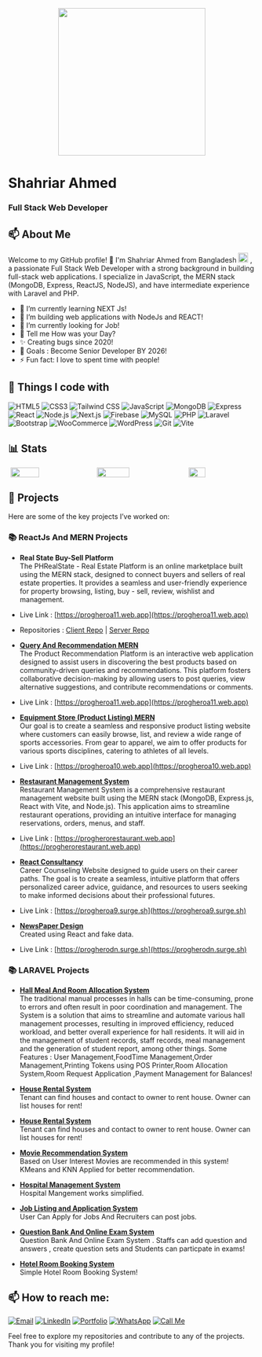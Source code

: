 <div align="center">
  <img height="300" src="https://shahriarahbiddut.web.app/cover2.png"  />
</div>

# Shahriar Ahmed

### Full Stack Web Developer

## 📫 About Me

Welcome to my GitHub profile! 👋 I'm Shahriar Ahmed from Bangladesh <img src="https://upload.wikimedia.org/wikipedia/commons/thumb/f/f9/Flag_of_Bangladesh.svg/1200px-Flag_of_Bangladesh.svg.png" width="20"/> , a passionate Full Stack Web Developer with a strong background in building full-stack web applications. I specialize in JavaScript, the MERN stack (MongoDB, Express, ReactJS, NodeJS), and have intermediate experience with Laravel and PHP.

- 🔭 I’m currently learning NEXT Js!
- 🌱 I’m building web applications with NodeJs and REACT!
- 🤔 I’m currently looking for Job!
- 💬 Tell me How was your Day?
- ✨ Creating bugs since 2020!
- 🎯 Goals : Become Senior Developer BY 2026!
- ⚡ Fun fact: I love to spent time with people!

## 🔧 Things I code with

<div align="left">
<img alt="HTML5" src="https://img.shields.io/badge/-HTML5-E34F26?style=flat-square&logo=html5&logoColor=white" />
<img alt="CSS3" src="https://img.shields.io/badge/-CSS3-1572B6?style=flat-square&logo=css3&logoColor=white" />
<img alt="Tailwind CSS" src="https://img.shields.io/badge/-Tailwind_CSS-06B6D4?style=flat-square&logo=tailwindcss&logoColor=white" />
<img alt="JavaScript" src="https://img.shields.io/badge/-JavaScript-F7DF1E?style=flat-square&logo=javascript&logoColor=black" />
<img alt="MongoDB" src="https://img.shields.io/badge/-MongoDB-13aa52?style=flat-square&logo=mongodb&logoColor=white" />
<img alt="Express" src="https://img.shields.io/badge/-Express-000000?style=flat-square&logo=express&logoColor=white" />
<img alt="React" src="https://img.shields.io/badge/-React-61DAFB?style=flat-square&logo=react&logoColor=black" />
<img alt="Node.js" src="https://img.shields.io/badge/-Node.js-43853d?style=flat-square&logo=node.js&logoColor=white" />
<img alt="Next.js" src="https://img.shields.io/badge/-Next.js-2d2d2d?style=flat-square&logo=next.js&logoColor=white" />
<img alt="Firebase" src="https://img.shields.io/badge/-Firebase-FFCB2B?style=flat-square&logo=firebase&logoColor=white" />
<img alt="MySQL" src="https://img.shields.io/badge/-MySQL-4479A1?style=flat-square&logo=mysql&logoColor=white" />
<img alt="PHP" src="https://img.shields.io/badge/-PHP-777BB4?style=flat-square&logo=php&logoColor=white" />
<img alt="Laravel" src="https://img.shields.io/badge/-Laravel-EA5028?style=flat-square&logo=laravel&logoColor=white" />
<img alt="Bootstrap" src="https://img.shields.io/badge/-Bootstrap-563D7C?style=flat-square&logo=bootstrap&logoColor=white" />
<img alt="WooCommerce" src="https://img.shields.io/badge/-WooCommerce-96588A?style=flat-square&logo=woocommerce&logoColor=white" />
<img alt="WordPress" src="https://img.shields.io/badge/-WordPress-21759B?style=flat-square&logo=wordpress&logoColor=white" />
<img alt="Git" src="https://img.shields.io/badge/-Git-F05032?style=flat-square&logo=git&logoColor=white" />
<img alt="Vite" src="https://img.shields.io/badge/-Vite-646CFF?style=flat-square&logo=vite&logoColor=white" />

</div>

<!-- - **Languages:** JavaScript, PHP,Python,
- **Frontend:** ReactJS, Tailwind CSS, Bootstrap, daisyUI, HTML5, CSS3
- **Backend:** NodeJS, Express, Laravel
- **Database:** MongoDB, MySQL
- **Version Control:** Git, GitHub
- **Tools & Platforms:** Vite -->

## 📊 Stats

<!-- <div style="display: flex; justify-content: center; gap: 2%; flex-wrap: wrap; max-width: 100%;">
  <img src="https://github-readme-stats.vercel.app/api?username=shahriarabiddut&theme=gruvbox&show_icons=true&hide_border=false&count_private=true" style="width: 36%; min-width: 250px;"/>
  <img src="https://github-readme-stats.vercel.app/api/top-langs/?username=shahriarabiddut&theme=gruvbox&show_icons=true&hide_border=false&layout=compact" style="width: 28%; min-width: 200px;"/>
  <img src="https://github-readme-streak-stats.herokuapp.com?user=shahriarabiddut&theme=vue-dark" style="width: 28%; min-width: 200px;"/>

</div> -->
<div style="display: flex; justify-content: center; gap: 1%;flex-wrap: wrap; ">
  <img src="https://github-readme-stats.vercel.app/api?username=shahriarabiddut&theme=vue-dark&show_icons=true&hide_border=true&count_private=true" style="width: 34%;" />
  <img src="https://github-readme-streak-stats.herokuapp.com/?user=shahriarabiddut&theme=vue-dark&hide_border=true" style="width: 36%;" />
  <img src="https://github-readme-stats.vercel.app/api/top-langs/?username=shahriarabiddut&theme=vue-dark&show_icons=true&hide_border=true&layout=compact" style="width: 26%;" />
</div>

## 🚀 Projects

Here are some of the key projects I’ve worked on:

### 📚 ReactJs And MERN Projects

- **Real State Buy-Sell Platform**  
  The PHRealState - Real Estate Platform is an online marketplace built using the MERN stack, designed to connect buyers and sellers of real estate properties. It provides a seamless and user-friendly experience for property browsing, listing, buy - sell, review, wishlist and management.
- Live Link : [https://progheroa11.web.app](https://progheroa11.web.app)
- Repositories : [Client Repo](https://github.com/shahriarabiddut/Real-State-Buy-Sell-Platform-Client) | [Server Repo](https://github.com/shahriarabiddut/Real-State-Buy-Sell-Platform-Server)
- **[Query And Recommendation MERN](https://github.com/shahriarabiddut/Query-And-Recommendation-MERN)**  
  The Product Recommendation Platform is an interactive web application designed to assist users in discovering the best products based on community-driven queries and recommendations. This platform fosters collaborative decision-making by allowing users to post queries, view alternative suggestions, and contribute recommendations or comments.
- Live Link : [https://progheroa11.web.app](https://progheroa11.web.app)

- **[Equipment Store (Product Listing) MERN](https://github.com/shahriarabiddut/demoShop-React-and-NodeJs)**  
  Our goal is to create a seamless and responsive product listing website where customers can easily browse, list, and review a wide range of sports accessories. From gear to apparel, we aim to offer products for various sports disciplines, catering to athletes of all levels.
- Live Link : [https://progheroa10.web.app](https://progheroa10.web.app)
- **[Restaurant Management System](https://github.com/shahriarabiddut/Restaurant-Management-System-MERN)**  
  Restaurant Management System is a comprehensive restaurant management website built using the MERN stack (MongoDB, Express.js, React with Vite, and Node.js). This application aims to streamline restaurant operations, providing an intuitive interface for managing reservations, orders, menus, and staff.
- Live Link : [https://progherorestaurant.web.app](https://progherorestaurant.web.app)

- **[React Consultancy](https://github.com/shahriarabiddut/React-Consultancy)**  
  Career Counseling Website designed to guide users on their career paths. The goal is to create a seamless, intuitive platform that offers personalized career advice, guidance, and resources to users seeking to make informed decisions about their professional futures.
- Live Link : [https://progheroa9.surge.sh](https://progheroa9.surge.sh)

- **[NewsPaper Design](https://github.com/shahriarabiddut/React-Dragon-News)**  
  Created using React and fake data.
- Live Link : [https://progherodn.surge.sh](https://progherodn.surge.sh)
  <!-- Card Style APi -->
  <!-- <a href="https://github.com/shahriarabiddut/Real-State-Buy-Sell-Platform-Client" target="_blank">
        <img src="https://github-readme-stats.vercel.app/api/pin/?username=shahriarabiddut&repo=Real-State-Buy-Sell-Platform-Client" alt="Real State Buy-Sell Platform Client Repo Card" />
      </a> -->

### 📚 LARAVEL Projects

- **[Hall Meal And Room Allocation System](https://github.com/shahriarabiddut/JUST-Hall-Management-System)**  
  The traditional manual processes in halls can be time-consuming, prone to errors and often result in poor coordination and management. The System is a solution that aims to streamline and automate various hall management processes, resulting in improved efficiency, reduced workload, and better overall experience for hall residents. It will aid in the management of student records, staff records, meal management and the generation of student report, among other things. Some Features : User Management,FoodTime Management,Order Management,Printing Tokens using POS Printer,Room Allocation System,Room Request Application ,Payment Management for Balances!
- **[House Rental System](https://github.com/shahriarabiddut/House-Rental-System)**  
  Tenant can find houses and contact to owner to rent house. Owner can list houses for rent!

- **[House Rental System](https://github.com/shahriarabiddut/House-Rental-System)**  
  Tenant can find houses and contact to owner to rent house. Owner can list houses for rent!

- **[Movie Recommendation System](https://github.com/shahriarabiddut/Movie-Recommendation-System)**  
  Based on User Interest Movies are recommended in this system! KMeans and KNN Applied for better recommendation.

- **[Hospital Management System](https://github.com/shahriarabiddut/Hospital-Management-System)**  
  Hospital Mangement works simplified.

- **[Job Listing and Application System](https://github.com/shahriarabiddut/Job-Listing-Website)**  
  User Can Apply for Jobs And Recruiters can post jobs.

- **[Question Bank And Online Exam System](https://github.com/shahriarabiddut/BCS-Question-Bank-And-Online-exam)**  
  Question Bank And Online Exam System . Staffs can add question and answers , create question sets and Students can particpate in exams!

- **[Hotel Room Booking System](https://github.com/shahriarabiddut/Hotel-Booking)**  
  Simple Hotel Room Booking System!

<!-- ### 📚  WORDPRESS

- Ecommerce : **[MuradnagarBazar](https://www.muradnagarbazar.com/)**  ,**[DreamyDressBD](https://www.dreamydressbd.com)**   -->

<!--
## 🌱 Currently Learning
I’m always learning and improving my skills! Currently, I’m focused on:

- Advanced concepts in JavaScript and ReactJS
- DevOps practices and Continuous Integration/Continuous Deployment (CI/CD)
- Exploring cloud computing and serverless architectures -->

## 📫 How to reach me:

[<img alt="Email" src="https://img.shields.io/badge/-shahriarabiddut%40gmail.com-D14836?style=flat-square&logo=gmail&logoColor=white" />](mailto:shahriarabiddut@gmail.com)
[<img alt="LinkedIn" src="https://img.shields.io/badge/%40shahriarahmedbiddut-Linkedin-blue" />](https://www.linkedin.com/in/shahriarahmedbiddut/)
[<img alt="Portfolio" src="https://img.shields.io/badge/-Portfolio-0A0A0A?style=flat-square&logo=google-chrome&logoColor=white" />](https://shahriarahbiddut.web.app/)
[![WhatsApp](https://img.shields.io/badge/-01945506778-25D366?style=flat-square&logo=whatsapp&logoColor=white)](https://wa.me/8801945506778)
[<img alt="Call Me" src="https://img.shields.io/badge/Call_Me-+8801945506778-3ca0bc?style=flat-square&logo=phone&logoColor=white" />](tel:+8801945506778)

Feel free to explore my repositories and contribute to any of the projects. Thank you for visiting my profile!
